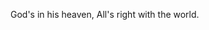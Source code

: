 God's in his heaven, All's right with the world.
<!---
gloryhzw/gloryhzw is a ✨ special ✨ repository because its `README.md` (this file) appears on your GitHub profile.
You can click the Preview link to take a look at your changes.
--->
